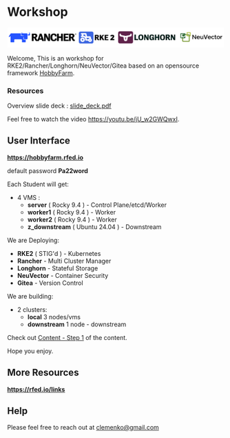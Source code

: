 # Workshop

![products](https://raw.githubusercontent.com/clemenko/rke_workshop/main/images/rgs-banner-rounded.png)

Welcome, This is an workshop for RKE2/Rancher/Longhorn/NeuVector/Gitea based on an opensource framework [HobbyFarm](https://github.com/hobbyfarm/hobbyfarm).

### Resources

Overview slide deck : [slide_deck.pdf](https://github.com/clemenko/hobbyfarm/blob/main/slide_deck.pdf)

Feel free to watch the video https://youtu.be/jU_w2GWQwxI.

## User Interface

**https://hobbyfarm.rfed.io**

default password **Pa22word**

Each Student will get:

* 4 VMS :
  * **server** ( Rocky 9.4 ) - Control Plane/etcd/Worker
  * **worker1** ( Rocky 9.4 ) - Worker
  * **worker2** ( Rocky 9.4 ) - Worker
  * **z_downstream** ( Ubuntu 24.04 ) - Downstream

We are Deploying:

* **RKE2** ( STIG'd ) - Kubernetes
* **Rancher** - Multi Cluster Manager
* **Longhorn** - Stateful Storage
* **NeuVector** - Container Security
* **Gitea** - Version Control

We are building:
* 2 clusters:
  * **local** 3 nodes/vms
  * **downstream** 1 node - downstream

Check out [Content - Step 1](https://github.com/clemenko/hobbyfarm/blob/main/nsg-workshop/content/step-1.md) of the content.

Hope you enjoy.

## More Resources

**https://rfed.io/links**

## Help

Please feel free to reach out at clemenko@gmail.com
